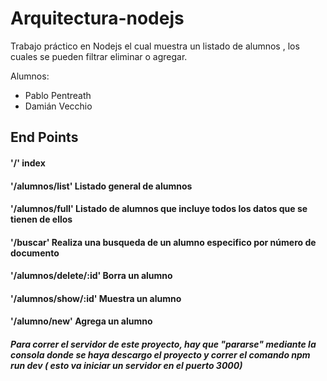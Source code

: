 # Arquitectura-nodejs
Trabajo práctico en Nodejs el cual muestra un listado de alumnos , los cuales se pueden filtrar eliminar o agregar.

Alumnos:
- Pablo Pentreath
- Damián Vecchio

## End Points
#### '/' index
#### '/alumnos/list'  Listado general de alumnos
#### '/alumnos/full' Listado de alumnos que incluye todos los datos que se tienen de ellos
#### '/buscar' Realiza una busqueda de un alumno especifico por número de documento
#### '/alumnos/delete/:id' Borra un alumno
#### '/alumnos/show/:id' Muestra un alumno
#### '/alumno/new' Agrega un alumno


##### Para correr el servidor de este proyecto, hay que "pararse" mediante la consola donde se haya descargo el proyecto y correr el comando npm run dev ( esto va iniciar un servidor en el puerto 3000) 

